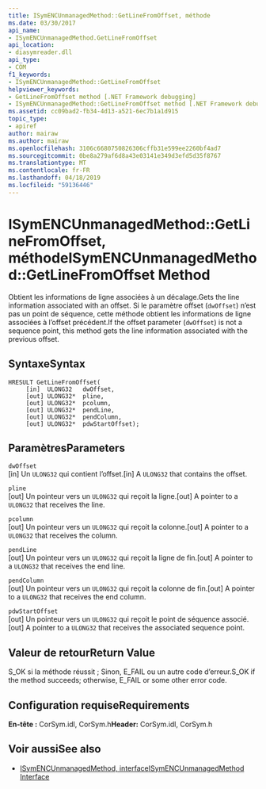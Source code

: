 ```yaml
---
title: ISymENCUnmanagedMethod::GetLineFromOffset, méthode
ms.date: 03/30/2017
api_name:
- ISymENCUnmanagedMethod.GetLineFromOffset
api_location:
- diasymreader.dll
api_type:
- COM
f1_keywords:
- ISymENCUnmanagedMethod::GetLineFromOffset
helpviewer_keywords:
- GetLineFromOffset method [.NET Framework debugging]
- ISymENCUnmanagedMethod::GetLineFromOffset method [.NET Framework debugging]
ms.assetid: cc09bad2-fb34-4d13-a521-6ec7b1a1d915
topic_type:
- apiref
author: mairaw
ms.author: mairaw
ms.openlocfilehash: 3106c6680750826306cffb31e599ee2260bf4ad7
ms.sourcegitcommit: 0be8a279af6d8a43e03141e349d3efd5d35f8767
ms.translationtype: MT
ms.contentlocale: fr-FR
ms.lasthandoff: 04/18/2019
ms.locfileid: "59136446"
---
```

# <a name="isymencunmanagedmethodgetlinefromoffset-method"></a><span data-ttu-id="55f4a-102">ISymENCUnmanagedMethod::GetLineFromOffset, méthode</span><span class="sxs-lookup"><span data-stu-id="55f4a-102">ISymENCUnmanagedMethod::GetLineFromOffset Method</span></span>
<span data-ttu-id="55f4a-103">Obtient les informations de ligne associées à un décalage.</span><span class="sxs-lookup"><span data-stu-id="55f4a-103">Gets the line information associated with an offset.</span></span> <span data-ttu-id="55f4a-104">Si le paramètre offset (`dwOffset`) n’est pas un point de séquence, cette méthode obtient les informations de ligne associées à l’offset précédent.</span><span class="sxs-lookup"><span data-stu-id="55f4a-104">If the offset parameter (`dwOffset`) is not a sequence point, this method gets the line information associated with the previous offset.</span></span>  
  
## <a name="syntax"></a><span data-ttu-id="55f4a-105">Syntaxe</span><span class="sxs-lookup"><span data-stu-id="55f4a-105">Syntax</span></span>  
  
```  
HRESULT GetLineFromOffset(  
     [in]  ULONG32   dwOffset,  
     [out] ULONG32*  pline,  
     [out] ULONG32*  pcolumn,  
     [out] ULONG32*  pendLine,  
     [out] ULONG32*  pendColumn,  
     [out] ULONG32*  pdwStartOffset);  
```  
  
## <a name="parameters"></a><span data-ttu-id="55f4a-106">Paramètres</span><span class="sxs-lookup"><span data-stu-id="55f4a-106">Parameters</span></span>  
 `dwOffset`  
 <span data-ttu-id="55f4a-107">[in] Un `ULONG32` qui contient l’offset.</span><span class="sxs-lookup"><span data-stu-id="55f4a-107">[in] A `ULONG32` that contains the offset.</span></span>  
  
 `pline`  
 <span data-ttu-id="55f4a-108">[out] Un pointeur vers un `ULONG32` qui reçoit la ligne.</span><span class="sxs-lookup"><span data-stu-id="55f4a-108">[out] A pointer to a `ULONG32` that receives the line.</span></span>  
  
 `pcolumn`  
 <span data-ttu-id="55f4a-109">[out] Un pointeur vers un `ULONG32` qui reçoit la colonne.</span><span class="sxs-lookup"><span data-stu-id="55f4a-109">[out] A pointer to a `ULONG32` that receives the column.</span></span>  
  
 `pendLine`  
 <span data-ttu-id="55f4a-110">[out] Un pointeur vers un `ULONG32` qui reçoit la ligne de fin.</span><span class="sxs-lookup"><span data-stu-id="55f4a-110">[out] A pointer to a `ULONG32` that receives the end line.</span></span>  
  
 `pendColumn`  
 <span data-ttu-id="55f4a-111">[out] Un pointeur vers un `ULONG32` qui reçoit la colonne de fin.</span><span class="sxs-lookup"><span data-stu-id="55f4a-111">[out] A pointer to a `ULONG32` that receives the end column.</span></span>  
  
 `pdwStartOffset`  
 <span data-ttu-id="55f4a-112">[out] Un pointeur vers un `ULONG32` qui reçoit le point de séquence associé.</span><span class="sxs-lookup"><span data-stu-id="55f4a-112">[out] A pointer to a `ULONG32` that receives the associated sequence point.</span></span>  
  
## <a name="return-value"></a><span data-ttu-id="55f4a-113">Valeur de retour</span><span class="sxs-lookup"><span data-stu-id="55f4a-113">Return Value</span></span>  
 <span data-ttu-id="55f4a-114">S_OK si la méthode réussit ; Sinon, E_FAIL ou un autre code d’erreur.</span><span class="sxs-lookup"><span data-stu-id="55f4a-114">S_OK if the method succeeds; otherwise, E_FAIL or some other error code.</span></span>  
  
## <a name="requirements"></a><span data-ttu-id="55f4a-115">Configuration requise</span><span class="sxs-lookup"><span data-stu-id="55f4a-115">Requirements</span></span>  
 <span data-ttu-id="55f4a-116">**En-tête :** CorSym.idl, CorSym.h</span><span class="sxs-lookup"><span data-stu-id="55f4a-116">**Header:** CorSym.idl, CorSym.h</span></span>  
  
## <a name="see-also"></a><span data-ttu-id="55f4a-117">Voir aussi</span><span class="sxs-lookup"><span data-stu-id="55f4a-117">See also</span></span>

- [<span data-ttu-id="55f4a-118">ISymENCUnmanagedMethod, interface</span><span class="sxs-lookup"><span data-stu-id="55f4a-118">ISymENCUnmanagedMethod Interface</span></span>](../../../../docs/framework/unmanaged-api/diagnostics/isymencunmanagedmethod-interface.md)
